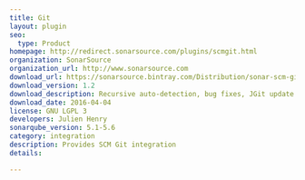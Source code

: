 ```yaml
---
title: Git
layout: plugin
seo: 
  type: Product
homepage: http://redirect.sonarsource.com/plugins/scmgit.html
organization: SonarSource
organization_url: http://www.sonarsource.com
download_url: https://sonarsource.bintray.com/Distribution/sonar-scm-git-plugin/sonar-scm-git-plugin-1.2.jar
download_version: 1.2
download_description: Recursive auto-detection, bug fixes, JGit update
download_date: 2016-04-04
license: GNU LGPL 3
developers: Julien Henry
sonarqube_version: 5.1-5.6
category: integration
description: Provides SCM Git integration
details: 

---
```


